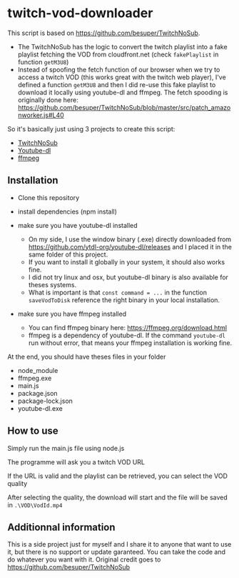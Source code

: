# twitch-vod-downloader
This script is based on https://github.com/besuper/TwitchNoSub.
-  The TwitchNoSub has the logic to convert the twitch playlist into a fake playlist fetching the VOD from cloudfront.net (check `fakePlaylist` in function `getM3U8`)
-  Instead of spoofing the fetch function of our browser when we try to access a twitch VOD (this works great with the twitch web player), I've defined a function `getM3U8` and then I did re-use this fake playlist to download it locally using youtube-dl and ffmpeg.
The fetch spooding is originally done here: https://github.com/besuper/TwitchNoSub/blob/master/src/patch_amazonworker.js#L40

So it's basically just using 3 projects to create this script: 

- [TwitchNoSub](https://github.com/besuper/TwitchNoSub)
- [Youtube-dl](https://github.com/ytdl-org/youtube-dl)
- [ffmpeg](https://github.com/FFmpeg/FFmpeg)

## Installation
- Clone this repository
- install dependencies (npm install)
- make sure you have youtube-dl installed
  - On my side, I use the window binary (.exe) directly downloaded from https://github.com/ytdl-org/youtube-dl/releases and I placed it in the same folder of this project.
  - If you want to install it globally in your system, it should also works fine.
  - I did not try linux and osx, but youtube-dl binary is also available for theses systems.
  - What is important is that `const command = ...` in the function `saveVodToDisk` reference the right binary in your local installation.

- make sure you have ffmpeg installed
  - You can find ffmpeg binary here: https://ffmpeg.org/download.html
  - ffmpeg is a dependency of youtube-dl. If the command `youtube-dl` run without error, that means your ffmpeg installation is working fine.

At the end, you should have theses files in your folder
- node_module
- ffmpeg.exe
- main.js
- package.json
- package-lock.json
- youtube-dl.exe

## How to use
Simply run the main.js file using node.js

The programme will ask you a twitch VOD URL

If the URL is valid and the playlist can be retrieved, you can select the VOD quality

After selecting the quality, the download will start and the file will be saved in `.\VOD\VodId.mp4`

## Additionnal information
This is a side project just for myself and I share it to anyone that want to use it, but there is no support or update garanteed.
You can take the code and do whatever you want with it.
Original credit goes to https://github.com/besuper/TwitchNoSub
